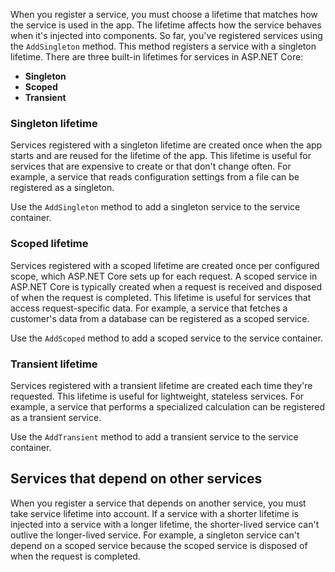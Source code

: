 When you register a service, you must choose a lifetime that matches how the service is used in the app. The lifetime affects how the service behaves when it's injected into components. So far, you've registered services using the `AddSingleton` method. This method registers a service with a singleton lifetime. There are three built-in lifetimes for services in ASP.NET Core:

- **Singleton**
- **Scoped**
- **Transient**

### Singleton lifetime

Services registered with a singleton lifetime are created once when the app starts and are reused for the lifetime of the app. This lifetime is useful for services that are expensive to create or that don't change often. For example, a service that reads configuration settings from a file can be registered as a singleton.

Use the `AddSingleton` method to add a singleton service to the service container.

### Scoped lifetime

Services registered with a scoped lifetime are created once per configured scope, which ASP.NET Core sets up for each request. A scoped service in ASP.NET Core is typically created when a request is received and disposed of when the request is completed. This lifetime is useful for services that access request-specific data. For example, a service that fetches a customer's data from a database can be registered as a scoped service.

Use the `AddScoped` method to add a scoped service to the service container.

### Transient lifetime

Services registered with a transient lifetime are created each time they're requested. This lifetime is useful for lightweight, stateless services. For example, a service that performs a specialized calculation can be registered as a transient service.

Use the `AddTransient` method to add a transient service to the service container.

## Services that depend on other services

When you register a service that depends on another service, you must take service lifetime into account. If a service with a shorter lifetime is injected into a service with a longer lifetime, the shorter-lived service can't outlive the longer-lived service. For example, a singleton service can't depend on a scoped service because the scoped service is disposed of when the request is completed.
